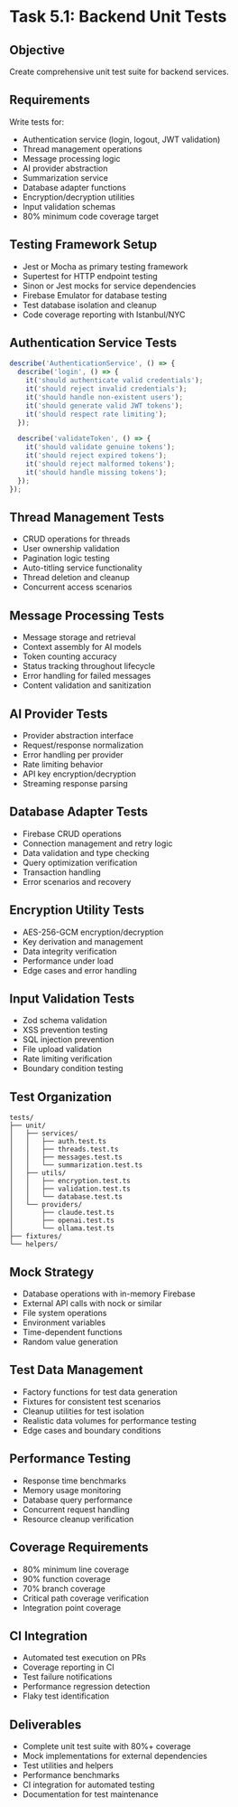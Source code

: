 # Task 5.1: Backend Unit Tests

## Objective
Create comprehensive unit test suite for backend services.

## Requirements
Write tests for:
- Authentication service (login, logout, JWT validation)
- Thread management operations
- Message processing logic
- AI provider abstraction
- Summarization service
- Database adapter functions
- Encryption/decryption utilities
- Input validation schemas
- 80% minimum code coverage target

## Testing Framework Setup
- Jest or Mocha as primary testing framework
- Supertest for HTTP endpoint testing
- Sinon or Jest mocks for service dependencies
- Firebase Emulator for database testing
- Test database isolation and cleanup
- Code coverage reporting with Istanbul/NYC

## Authentication Service Tests
```typescript
describe('AuthenticationService', () => {
  describe('login', () => {
    it('should authenticate valid credentials');
    it('should reject invalid credentials');
    it('should handle non-existent users');
    it('should generate valid JWT tokens');
    it('should respect rate limiting');
  });

  describe('validateToken', () => {
    it('should validate genuine tokens');
    it('should reject expired tokens');
    it('should reject malformed tokens');
    it('should handle missing tokens');
  });
});
```

## Thread Management Tests
- CRUD operations for threads
- User ownership validation
- Pagination logic testing
- Auto-titling service functionality
- Thread deletion and cleanup
- Concurrent access scenarios

## Message Processing Tests
- Message storage and retrieval
- Context assembly for AI models
- Token counting accuracy
- Status tracking throughout lifecycle
- Error handling for failed messages
- Content validation and sanitization

## AI Provider Tests
- Provider abstraction interface
- Request/response normalization
- Error handling per provider
- Rate limiting behavior
- API key encryption/decryption
- Streaming response parsing

## Database Adapter Tests
- Firebase CRUD operations
- Connection management and retry logic
- Data validation and type checking
- Query optimization verification
- Transaction handling
- Error scenarios and recovery

## Encryption Utility Tests
- AES-256-GCM encryption/decryption
- Key derivation and management
- Data integrity verification
- Performance under load
- Edge cases and error handling

## Input Validation Tests
- Zod schema validation
- XSS prevention testing
- SQL injection prevention
- File upload validation
- Rate limiting verification
- Boundary condition testing

## Test Organization
```
tests/
├── unit/
│   ├── services/
│   │   ├── auth.test.ts
│   │   ├── threads.test.ts
│   │   ├── messages.test.ts
│   │   └── summarization.test.ts
│   ├── utils/
│   │   ├── encryption.test.ts
│   │   ├── validation.test.ts
│   │   └── database.test.ts
│   └── providers/
│       ├── claude.test.ts
│       ├── openai.test.ts
│       └── ollama.test.ts
├── fixtures/
└── helpers/
```

## Mock Strategy
- Database operations with in-memory Firebase
- External API calls with nock or similar
- File system operations
- Environment variables
- Time-dependent functions
- Random value generation

## Test Data Management
- Factory functions for test data generation
- Fixtures for consistent test scenarios
- Cleanup utilities for test isolation
- Realistic data volumes for performance testing
- Edge cases and boundary conditions

## Performance Testing
- Response time benchmarks
- Memory usage monitoring
- Database query performance
- Concurrent request handling
- Resource cleanup verification

## Coverage Requirements
- 80% minimum line coverage
- 90% function coverage
- 70% branch coverage
- Critical path coverage verification
- Integration point coverage

## CI Integration
- Automated test execution on PRs
- Coverage reporting in CI
- Test failure notifications
- Performance regression detection
- Flaky test identification

## Deliverables
- Complete unit test suite with 80%+ coverage
- Mock implementations for external dependencies
- Test utilities and helpers
- Performance benchmarks
- CI integration for automated testing
- Documentation for test maintenance